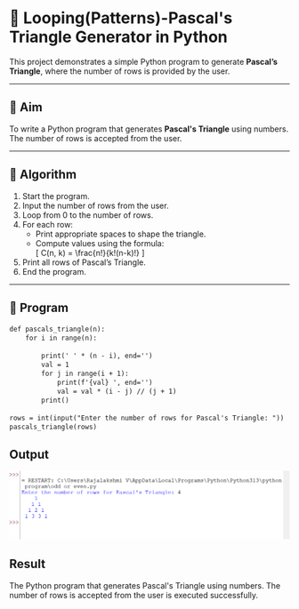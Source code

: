 # 🔺 Looping(Patterns)-Pascal's Triangle Generator in Python

This project demonstrates a simple Python program to generate **Pascal’s Triangle**, where the number of rows is provided by the user.

---

## 🎯 Aim

To write a Python program that generates **Pascal's Triangle** using numbers. The number of rows is accepted from the user.

---

## 🧠 Algorithm

1. Start the program.
2. Input the number of rows from the user.
3. Loop from 0 to the number of rows.
4. For each row:
   - Print appropriate spaces to shape the triangle.
   - Compute values using the formula:  
     \[
     C(n, k) = \frac{n!}{k!(n-k)!}
     \]
5. Print all rows of Pascal’s Triangle.
6. End the program.

---

## 🧪 Program
```
def pascals_triangle(n):
    for i in range(n):
       
        print(' ' * (n - i), end='')
        val = 1
        for j in range(i + 1):
            print(f'{val} ', end='')
            val = val * (i - j) // (j + 1)
        print()

rows = int(input("Enter the number of rows for Pascal's Triangle: "))
pascals_triangle(rows)
```

## Output

![alt text](m2-4.png)



## Result
The Python program that generates Pascal's Triangle using numbers. The number of rows is accepted from the user is executed successfully.

